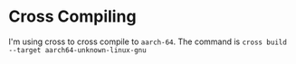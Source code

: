 # Cross Compiling

I'm using cross to cross compile to `aarch-64`.
The command is `cross build --target aarch64-unknown-linux-gnu`
